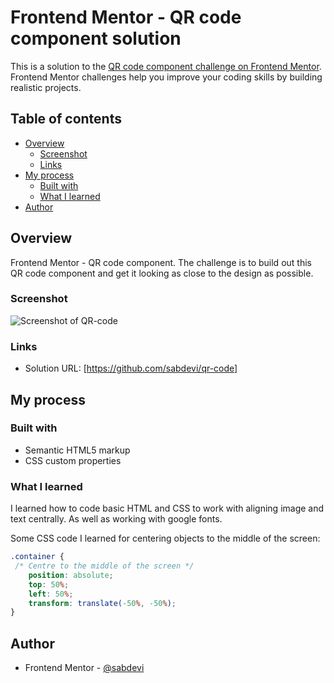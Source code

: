 # Frontend Mentor - QR code component solution

This is a solution to the [QR code component challenge on Frontend Mentor](https://www.frontendmentor.io/challenges/qr-code-component-iux_sIO_H). Frontend Mentor challenges help you improve your coding skills by building realistic projects. 

## Table of contents

- [Overview](#overview)
  - [Screenshot](#screenshot)
  - [Links](#links)
- [My process](#my-process)
  - [Built with](#built-with)
  - [What I learned](#what-i-learned)
- [Author](#author)

## Overview

Frontend Mentor - QR code component.  The challenge is to build out this QR code component and get it looking as close to the design as possible.

### Screenshot

![Screenshot of QR-code](https://github.com/sabdevi/qr-code/assets/12502789/8052772c-4185-403c-90bb-ddc6d78bcd0c)

### Links

- Solution URL: [https://github.com/sabdevi/qr-code]

## My process

### Built with

- Semantic HTML5 markup
- CSS custom properties

### What I learned

I learned how to code basic HTML and CSS to work with aligning image and text centrally.  As well as working with google fonts.

Some CSS code I learned for centering objects to the middle of the screen:

```css
.container { 
 /* Centre to the middle of the screen */
    position: absolute;
    top: 50%;
    left: 50%;
    transform: translate(-50%, -50%);
}
```

## Author

- Frontend Mentor - [@sabdevi](https://www.frontendmentor.io/profile/sabdevi)